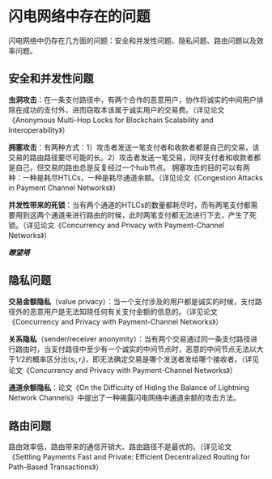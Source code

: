 <!--
 * @Author: ZhXZhao
 * @Date: 2020-09-01 11:29:26
 * @LastEditors: ZhXZhao
 * @LastEditTime: 2020-09-01 21:42:48
 * @Description: file content
-->
# 闪电网络中存在的问题

闪电网络中仍存在几方面的问题：安全和并发性问题、隐私问题、路由问题以及效率问题。

## 安全和并发性问题

**虫洞攻击**：在一条支付路径中，有两个合作的恶意用户，协作将诚实的中间用户排除在成功的支付外，进而窃取本该属于诚实用户的交易费。（详见论文《Anonymous Multi-Hop Locks for Blockchain Scalability and Interoperability》）

**拥塞攻击**：有两种方式：1）攻击者发送一笔支付者和收款者都是自己的交易，该交易的路由路径要尽可能的长。2）攻击者发送一笔交易，同样支付者和收款者都是自己，但交易的路由总是反复经过一个hub节点。
拥塞攻击的目的可以有两种：一种是耗尽HTLCs，一种是耗尽通道余额。（详见论文《Congestion Attacks in Payment Channel Networks》）

**并发性带来的死锁**：当有两个通道的HTLCs的数量都耗尽时，而有两笔支付都需要用到这两个通道来进行路由的时候，此时两笔支付都无法进行下去，产生了死锁。（详见论文《Concurrency and Privacy with Payment-Channel Networks》）

***瞭望塔***

## 隐私问题

**交易金额隐私**（value privacy）：当一个支付涉及的用户都是诚实的时候，支付路径外的恶意用户是无法知晓任何有关支付金额的信息的。（详见论文《Concurrency and Privacy with Payment-Channel Networks》）

**关系隐私**（sender/receiver anonymity）：当有两个交易通过同一条支付路径进行路由时，当支付路径中至少有一个诚实的中间节点时，恶意的中间节点无法以大于1/2的概率区分出$(s_i,r_i)$，即无法确定交易是哪个发送者发给哪个接收者。（详见论文《Concurrency and Privacy with Payment-Channel Networks》）

**通道余额隐私**：论文《On the Difficulty of Hiding the Balance of Lightning Network Channels》中提出了一种揭露闪电网络中通道余额的攻击方法。

## 路由问题

路由效率低，路由带来的通信开销大、路由路径不是最优的。（详见论文《Settling Payments Fast and Private: Efficient Decentralized Routing for Path-Based Transactions》）
